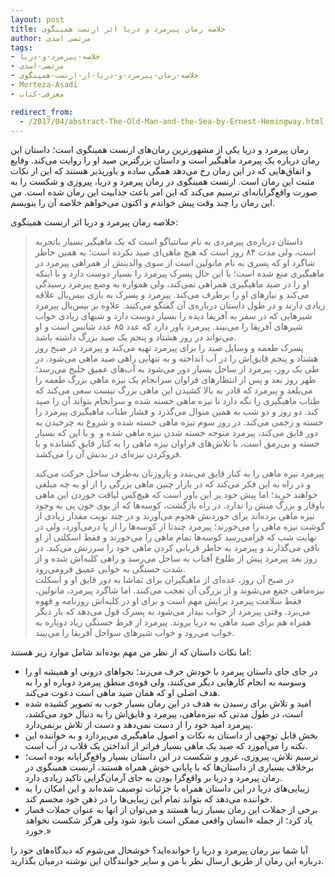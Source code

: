 ```yaml
---
layout: post
title: خلاصه رمان پیرمرد و دریا اثر ارنست همینگوی
author: مرتضی اسدی
tags:
- خلاصه-پیرمرد-و-دریا
- مرتضی-اسدی
- خلاصه-رمان-پیرمرد-و-دریا-از-ارنست-همینگوی
- Morteza-Asadi
- معرفی-کتاب

redirect_from:
  - /2017/04/abstract-The-Old-Man-and-the-Sea-by-Ernest-Hemingway.html
---
```


  

رمان پیرمرد و دریا یکی از مشهورترین رمان‌های ارنست همینگوی است؛ داستان این رمان درباره یک پیرمرد ماهیگیر است و داستان بزرگترین صید او را روایت می‌کند. وقایع و اتفاق‌هایی که در این رمان رخ می‌دهد همگی ساده و باورپذیر هستند که این از نکات مثبت این رمان است. ارنست همینگوی در رمان پیرمرد و دریا، پیروزی و شکست را به صورت واقع‌گرایانه‌ای ترسیم می‌کند که این امر باعث جذابیت این رمان شده است. من این رمان را چند وقت پیش خواندم و اکنون می‌خواهم خلاصه آن را بنویسم.

خلاصه رمان پیرمرد و دریا اثر ارنست همینگوی:  

> داستان درباره‌ی پیرمردی به نام سانتیاگو است که یک ماهیگیر بسیار باتجربه است، ولی مدت ۸۴ روز است که هیچ ماهی‌ای صید نکرده است؛ به همین خاطر شاگرد او که پسری به نام مانولین است از سوی والدینش از همراهی پیرمرد در ماهیگیری منع شده است؛ با این حال پسرک پیرمرد را بسیار دوست دارد و با اینکه او را در صید ماهیگیری همراهی نمی‌کند، ولی همواره به وضع پیرمرد رسیدگی می‌کند و نیازهای او را برطرف می‌کند. پیرمرد و پسرک به بازی بیس‌بال علاقه زیادی دارند و در طول داستان درباره‌ی آن گفتگو می‌کنند. علاوه بر بیس‌بال پیرمرد شیرهایی که در سفر به آفریقا دیده را بسیار دوست دارد و شبهای زیادی خواب شیرهای آفریقا را می‌بیند. پیرمرد باور دارد که عدد ۸۵ عدد شانس است و او می‌تواند در روز هشتاد و پنجم یک صید بزرگ داشته باشد.  
> پسرک طعمه‌ و وسایل صید را برای پیرمرد تهیه می‌کند و پیرمرد در صبح روز هشتاد و پنجم قایق‌اش را در آب انداخته و به تنهایی راهی صید ماهی می‌شود. در طی یک روز، پیرمرد از ساحل بسیار دور می‌شود به آب‌های عمیق خلیج می‌رسد؛ ظهر روز بعد و پس از انتظارهای فراوان سرانجام یک نیزه ماهی بزرگ طعمه را می‌بلعد و پیرمرد که قادر به بالا کشیدن این ماهی بزرگ نیست سعی می‌کند که طناب ماهیگیری را نگه دارد تا نیزه ماهی خسته شده و سرانجام بتواند آن را صید کند. دو روز و دو شب به همین منوال می‌گذرد و فشار طناب ماهیگیری پیرمرد را خسته و زخمی می‌کند. در روز سوم نیزه ماهی خسته شده و شروع به چرخیدن به دور قایق می‌کند، پیرمرد متوجه خسته شدن نیزه ماهی شده و  و با این که بسیار خسته و بی‌رمق است، با تلاش‌های فراوان نیزه ماهی را به کنار قایق کشانده و با فروکردن نیزه‌ای در بدنش آن را می‌کشد.
>
> پیرمرد نیزه ماهی را به کنار قایق می‌بندد و پاروزنان به‌طرف ساحل حرکت می‌کند و در راه به این فکر می‌کند که در بازار چنین ماهی بزرگی را از او به چه مبلغی خواهند خرید؛ اما پیش خود بر این باور است که هیچ‌کس لیاقت خوردن این ماهی باوقار و بزرگ منش را ندارد. در راه بازگشت، کوسه‌ها که از بوی خون پی به وجود نیزه ماهی برده‌اند برای خوردنش هجوم می‌آورند و در چند نوبت مقدار زیادی از گوشت نیزه ماهی را می‌خورند؛ پیرمرد چندتا از کوسه‌ها را از پا درمی‌آورد، ولی در نهایت شب که فرامی‌رسد کوسه‌ها تمام ماهی را می‌خورند و فقط اسکلتی از او باقی می‌گذارند و پیرمرد به خاطر قربانی کردن ماهی خود را سرزنش می‌کند. در روز بعد پیرمرد پیش از طلوع آفتاب به ساحل می‌رسد و راهی کلبه‌اش شده و از شدت خستگی به خوابی عمیق فرومی‌رود.  
> در صبح آن روز، عده‌ای از ماهیگیران برای تماشا به دور قایق او و اسکلت نیزه‌ماهی جمع می‌شوند و از بزرگی آن تعجب می‌کنند. اما شاگرد پیرمرد، مانولین، فقط سلامت پیرمرد برایش مهم است و برای او در کلبه‌اش روزنامه و قهوه می‌برد. وقتی پیرمرد از خواب بیدار می‌شود به پسرک قول می‌دهد که بار دیگر همراه هم برای صید ماهی به دریا بروند. پیرمرد از فرط خستگی زیاد دوباره به خواب می‌رود و خواب شیرهای سواحل آفریقا را می‌بیند.

اما نکات داستان که از نظر من مهم بوده‌اند شامل موارد زیر هستند:

*   در جای جای داستان پیرمرد با خودش حرف می‌زند؛ نجواهای درونی او همیشه او را وسوسه به انجام کارهایی دیگر می‌کنند، ولی قوه‌ی منطق پیرمرد دوباره او را به هدف اصلی او که همان صید ماهی است دعوت می‌کند.
*   امید و تلاش برای رسیدن به هدف در این رمان بسیار خوب به تصویر کشیده شده است، در طول مدتی که نیزه‌ماهی، پیرمرد و قایق‌اش را به دنبال خود می‌کشد، پیرمرد امید خود را از دست نمی‌دهد و دست از تلاش برنمی‌دارد.
*   بخش قابل توجهی از داستان به نکات و اصول ماهیگیری می‌پردازد و به خواننده این نکته را می‌آموزد که صید یک ماهی بسیار فراتر از انداختن یک قلاب در آب است.
*   ترسیم تلاش، پیروزی، غرور و شکست در این داستان بسیار واقع‌گرایانه بوده است؛ برخلاف بسیاری از داستان‌ها که با پایانی خوش همراه هستند، ارنست همینگوی در رمان پیرمرد و دریا بر واقع‌گرا بودن به جای آرمان‌گرایی تاکید زیادی دارد.
*   زیبایی‌های دریا در این داستان همراه با جزئیات توصیف شده‌اند و این امکان را به خواننده می‌دهد که بتواند تمام این زیبایی‌ها را در ذهن خود مجسم کند.
*   برخی از جملات این رمان بسیار زیبا هستند و می‌توان از انها به عنوان جملات قصار یاد کرد؛ از جمله «انسان واقعی ممکن است نابود شود ولی هرگز شکست نخواهد خورد.»


آیا شما نیز رمان پیرمرد و دریا را خوانده‌اید؟ خوشحال می‌شوم که دیدگاه‌های خود را درباره این رمان از طریق ارسال نظر با من و سایر خوانندگان این نوشته درمیان بگذارید.